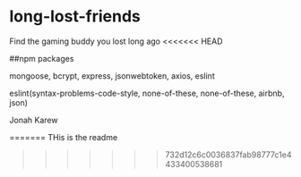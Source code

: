 # long-lost-friends
Find the gaming buddy you lost long ago
<<<<<<< HEAD


##npm packages

mongoose, bcrypt, express, jsonwebtoken, axios, eslint


eslint(syntax-problems-code-style, none-of-these, none-of-these, airbnb, json)



Jonah Karew



=======
THis is the readme
>>>>>>> 732d12c6c0036837fab98777c1e4433400538681
